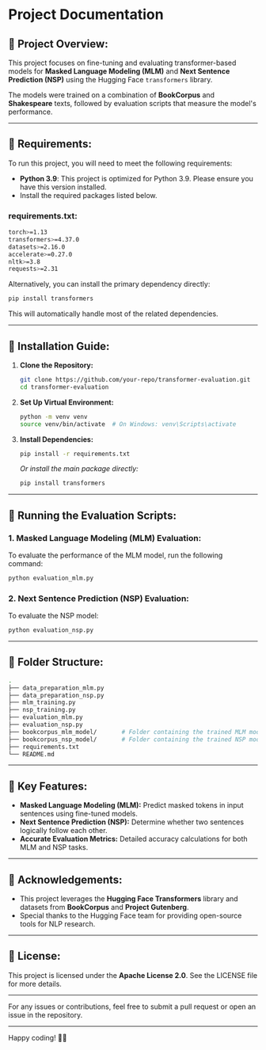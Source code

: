 # Project Documentation

## **📂 Project Overview:**
This project focuses on fine-tuning and evaluating transformer-based models for **Masked Language Modeling (MLM)** and **Next Sentence Prediction (NSP)** using the Hugging Face `transformers` library.

The models were trained on a combination of **BookCorpus** and **Shakespeare** texts, followed by evaluation scripts that measure the model's performance.

---

## **🔹 Requirements:**
To run this project, you will need to meet the following requirements:

- **Python 3.9**: This project is optimized for Python 3.9. Please ensure you have this version installed.
- Install the required packages listed below.

### **requirements.txt:**
```bash
torch>=1.13
transformers>=4.37.0
datasets>=2.16.0
accelerate>=0.27.0
nltk>=3.8
requests>=2.31
```
Alternatively, you can install the primary dependency directly:
```bash
pip install transformers
```
This will automatically handle most of the related dependencies.

---

## **🔹 Installation Guide:**
1. **Clone the Repository:**
   ```bash
   git clone https://github.com/your-repo/transformer-evaluation.git
   cd transformer-evaluation
   ```

2. **Set Up Virtual Environment:**
   ```bash
   python -m venv venv
   source venv/bin/activate  # On Windows: venv\Scripts\activate
   ```

3. **Install Dependencies:**
   ```bash
   pip install -r requirements.txt
   ```
   *Or install the main package directly:*
   ```bash
   pip install transformers
   ```

---

## **🔹 Running the Evaluation Scripts:**

### 1. **Masked Language Modeling (MLM) Evaluation:**
To evaluate the performance of the MLM model, run the following command:

```bash
python evaluation_mlm.py
```

### 2. **Next Sentence Prediction (NSP) Evaluation:**
To evaluate the NSP model:

```bash
python evaluation_nsp.py
```

---

## **🔹 Folder Structure:**
```bash
.
├── data_preparation_mlm.py
├── data_preparation_nsp.py
├── mlm_training.py
├── nsp_training.py
├── evaluation_mlm.py
├── evaluation_nsp.py
├── bookcorpus_mlm_model/       # Folder containing the trained MLM model
├── bookcorpus_nsp_model/       # Folder containing the trained NSP model
├── requirements.txt
└── README.md
```

---

## **🔹 Key Features:**
- **Masked Language Modeling (MLM):** Predict masked tokens in input sentences using fine-tuned models.
- **Next Sentence Prediction (NSP):** Determine whether two sentences logically follow each other.
- **Accurate Evaluation Metrics:** Detailed accuracy calculations for both MLM and NSP tasks.

---

## **🌟 Acknowledgements:**
- This project leverages the **Hugging Face Transformers** library and datasets from **BookCorpus** and **Project Gutenberg**.
- Special thanks to the Hugging Face team for providing open-source tools for NLP research.

---

## **🔹 License:**
This project is licensed under the **Apache License 2.0**. See the LICENSE file for more details.

---

For any issues or contributions, feel free to submit a pull request or open an issue in the repository.

---

Happy coding! 🚀🔧

